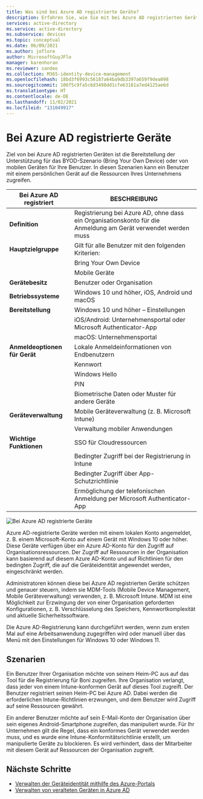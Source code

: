 ```yaml
---
title: Was sind bei Azure AD registrierte Geräte?
description: Erfahren Sie, wie Sie mit bei Azure AD registrierten Geräten für Ihre Benutzer das BYOD-Szenario (Bring Your Own Device) bzw. mobile Geräte unterstützen.
services: active-directory
ms.service: active-directory
ms.subservice: devices
ms.topic: conceptual
ms.date: 06/09/2021
ms.author: joflore
author: MicrosoftGuyJFlo
manager: karenhoran
ms.reviewer: sandeo
ms.collection: M365-identity-device-management
ms.openlocfilehash: 18bd3f6993c56187a64ba9db3397a659f9dea098
ms.sourcegitcommit: 106f5c9fa5c6d3498dd1cfe63181a7ed4125ae6d
ms.translationtype: HT
ms.contentlocale: de-DE
ms.lasthandoff: 11/02/2021
ms.locfileid: "131049917"
---
```

# <a name="azure-ad-registered-devices"></a>Bei Azure AD registrierte Geräte

Ziel von bei Azure AD registrierten Geräten ist die Bereitstellung der Unterstützung für das BYOD-Szenario (Bring Your Own Device) oder von mobilen Geräten für Ihre Benutzer. In diesen Szenarien kann ein Benutzer mit einem persönlichen Gerät auf die Ressourcen Ihres Unternehmens zugreifen.

| Bei Azure AD registriert | BESCHREIBUNG |
| --- | --- |
| **Definition** | Registrierung bei Azure AD, ohne dass ein Organisationskonto für die Anmeldung am Gerät verwendet werden muss |
| **Hauptzielgruppe** | Gilt für alle Benutzer mit den folgenden Kriterien: |
|   | Bring Your Own Device |
|   | Mobile Geräte |
| **Gerätebesitz** | Benutzer oder Organisation |
| **Betriebssysteme** | Windows 10 und höher, iOS, Android und macOS |
| **Bereitstellung** | Windows 10 und höher – Einstellungen |
|   | iOS/Android: Unternehmensportal oder Microsoft Authenticator-App |
|   | macOS: Unternehmensportal |
| **Anmeldeoptionen für Gerät** | Lokale Anmeldeinformationen von Endbenutzern |
|   | Kennwort |
|   | Windows Hello |
|   | PIN |
|   | Biometrische Daten oder Muster für andere Geräte |
| **Geräteverwaltung** | Mobile Geräteverwaltung (z. B. Microsoft Intune) |
|   | Verwaltung mobiler Anwendungen |
| **Wichtige Funktionen** | SSO für Cloudressourcen |
|   | Bedingter Zugriff bei der Registrierung in Intune |
|   | Bedingter Zugriff über App-Schutzrichtlinie |
|   | Ermöglichung der telefonischen Anmeldung per Microsoft Authenticator-App |

![Bei Azure AD registrierte Geräte](./media/concept-azure-ad-register/azure-ad-registered-device.png)

Azure AD-registrierte Geräte werden mit einem lokalen Konto angemeldet, z. B. einem Microsoft-Konto auf einem Gerät mit Windows 10 oder höher. Diese Geräte verfügen über ein Azure AD-Konto für den Zugriff auf Organisationsressourcen. Der Zugriff auf Ressourcen in der Organisation kann basierend auf diesem Azure AD-Konto und auf Richtlinien für den bedingten Zugriff, die auf die Geräteidentität angewendet werden, eingeschränkt werden.

Administratoren können diese bei Azure AD registrierten Geräte schützen und genauer steuern, indem sie MDM-Tools (Mobile Device Management, Mobile Geräteverwaltung) verwenden, z. B. Microsoft Intune. MDM ist eine Möglichkeit zur Erzwingung der von einer Organisation geforderten Konfigurationen, z. B. Verschlüsselung des Speichers, Kennwortkomplexität und aktuelle Sicherheitssoftware. 

Die Azure AD-Registrierung kann durchgeführt werden, wenn zum ersten Mal auf eine Arbeitsanwendung zugegriffen wird oder manuell über das Menü mit den Einstellungen für Windows 10 oder Windows 11. 

## <a name="scenarios"></a>Szenarien

Ein Benutzer Ihrer Organisation möchte von seinem Heim-PC aus auf das Tool für die Registrierung für Boni zugreifen. Ihre Organisation verlangt, dass jeder von einem Intune-konformen Gerät auf dieses Tool zugreift. Der Benutzer registriert seinen Heim-PC bei Azure AD. Dabei werden die erforderlichen Intune-Richtlinien erzwungen, und dem Benutzer wird Zugriff auf seine Ressourcen gewährt.

Ein anderer Benutzer möchte auf sein E-Mail-Konto der Organisation über sein eigenes Android-Smartphone zugreifen, das manipuliert wurde. Für Ihr Unternehmen gilt die Regel, dass ein konformes Gerät verwendet werden muss, und es wurde eine Intune-Konformitätsrichtlinie erstellt, um manipulierte Geräte zu blockieren. Es wird verhindert, dass der Mitarbeiter mit diesem Gerät auf Ressourcen der Organisation zugreift.

## <a name="next-steps"></a>Nächste Schritte

- [Verwalten der Geräteidentität mithilfe des Azure-Portals](device-management-azure-portal.md)
- [Verwalten von veralteten Geräten in Azure AD](manage-stale-devices.md)
